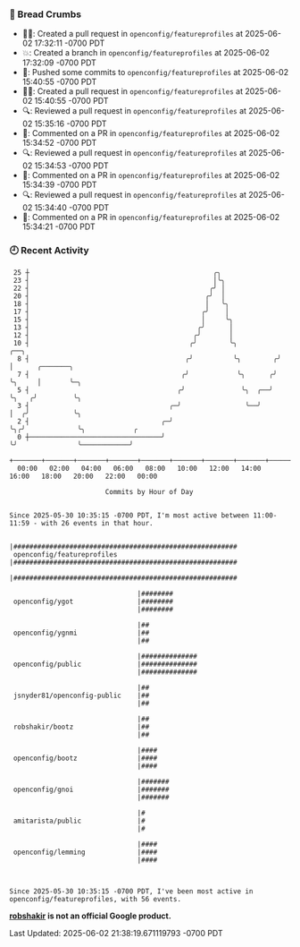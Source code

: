 ### 🍞 Bread Crumbs

 * ✍🏼: Created a pull request in `openconfig/featureprofiles` at 2025-06-02 17:32:11 -0700 PDT
 * 💥: Created a branch in `openconfig/featureprofiles` at 2025-06-02 17:32:09 -0700 PDT
 * 🚢: Pushed some commits to `openconfig/featureprofiles` at 2025-06-02 15:40:55 -0700 PDT
 * ✍🏼: Created a pull request in `openconfig/featureprofiles` at 2025-06-02 15:40:55 -0700 PDT
 * 🔍: Reviewed a pull request in  `openconfig/featureprofiles` at 2025-06-02 15:35:16 -0700 PDT
 * 💬: Commented on a PR in  `openconfig/featureprofiles` at 2025-06-02 15:34:52 -0700 PDT
 * 🔍: Reviewed a pull request in  `openconfig/featureprofiles` at 2025-06-02 15:34:53 -0700 PDT
 * 💬: Commented on a PR in  `openconfig/featureprofiles` at 2025-06-02 15:34:39 -0700 PDT
 * 🔍: Reviewed a pull request in  `openconfig/featureprofiles` at 2025-06-02 15:34:40 -0700 PDT
 * 💬: Commented on a PR in  `openconfig/featureprofiles` at 2025-06-02 15:34:21 -0700 PDT

### 🕘 Recent Activity
```
 25 ┼                                              ╭╮
 23 ┤                                              │╰╮
 22 ┤                                             ╭╯ │
 20 ┤                                            ╭╯  │
 18 ┤                                            │   ╰╮
 17 ┤                                           ╭╯    │
 15 ┤                                           │     ╰╮
 13 ┤                                          ╭╯      │
 12 ┤                                         ╭╯       │
 10 ┤                                        ╭╯        ╰╮          ╭──╮
  8 ┤                                       ╭╯          ╰╮        ╭╯  │      ╭───────╮
  7 ┤                                      ╭╯            ╰╮      ╭╯   ╰╮     │       ╰─╮
  5 ┤                                     ╭╯              ╰╮  ╭──╯     ╰╮   ╭╯         ╰╮
  3 ┤                                   ╭─╯                ╰──╯         │  ╭╯           ╰╮
  2 ┤                                 ╭─╯                               ╰╮╭╯             ╰╮            ╭
  0 ┼─────────────────────────────────╯                                  ╰╯               ╰────────────╯
    +───────+───────+───────+───────+───────+───────+───────+───────+───────+───────+───────+───────+────
  00:00   02:00   04:00   06:00   08:00   10:00   12:00   14:00   16:00   18:00   20:00   22:00   00:00   

						Commits by Hour of Day


Since 2025-05-30 10:35:15 -0700 PDT, I'm most active between 11:00-11:59 - with 26 events in that hour.

```



```
                                |########################################################
 openconfig/featureprofiles     |########################################################
                                |########################################################

                                |########
 openconfig/ygot                |########
                                |########

                                |##
 openconfig/ygnmi               |##
                                |##

                                |##############
 openconfig/public              |##############
                                |##############

                                |##
 jsnyder81/openconfig-public    |##
                                |##

                                |##
 robshakir/bootz                |##
                                |##

                                |####
 openconfig/bootz               |####
                                |####

                                |#######
 openconfig/gnoi                |#######
                                |#######

                                |#
 amitarista/public              |#
                                |#

                                |####
 openconfig/lemming             |####
                                |####



Since 2025-05-30 10:35:15 -0700 PDT, I've been most active in openconfig/featureprofiles, with 56 events.

```
**[robshakir](mailto:robjs@google.com) is not an official Google product.**  


Last Updated: 2025-06-02 21:38:19.671119793 -0700 PDT
